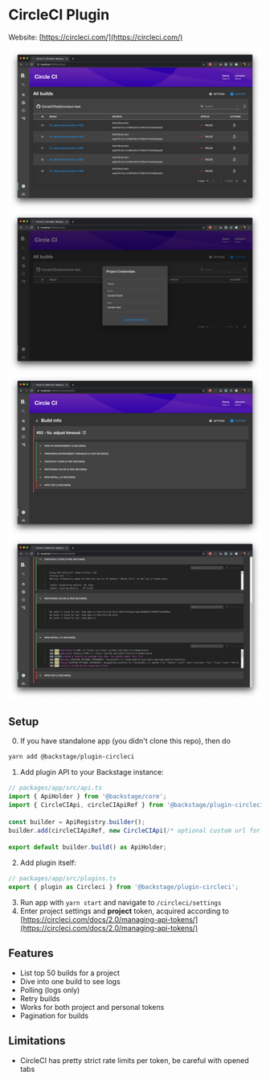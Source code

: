 # CircleCI Plugin

Website: [https://circleci.com/](https://circleci.com/)

<img src="./src/assets/screenshot-1.png" />
<img src="./src/assets/screenshot-2.png" />
<img src="./src/assets/screenshot-3.png" />
<img src="./src/assets/screenshot-4.png" />

## Setup

0. If you have standalone app (you didn't clone this repo), then do

```bash
yarn add @backstage/plugin-circleci
```

1. Add plugin API to your Backstage instance:

```js
// packages/app/src/api.ts
import { ApiHolder } from '@backstage/core';
import { CircleCIApi, circleCIApiRef } from '@backstage/plugin-circleci';

const builder = ApiRegistry.builder();
builder.add(circleCIApiRef, new CircleCIApi(/* optional custom url for your own CircleCI instance */));

export default builder.build() as ApiHolder;
```

2. Add plugin itself:

```js
// packages/app/src/plugins.ts
export { plugin as Circleci } from '@backstage/plugin-circleci';
```

3. Run app with `yarn start` and navigate to `/circleci/settings`
4. Enter project settings and **project** token, acquired according to [https://circleci.com/docs/2.0/managing-api-tokens/](https://circleci.com/docs/2.0/managing-api-tokens/)

## Features

- List top 50 builds for a project
- Dive into one build to see logs
- Polling (logs only)
- Retry builds
- Works for both project and personal tokens
- Pagination for builds

## Limitations

- CircleCI has pretty strict rate limits per token, be careful with opened tabs
